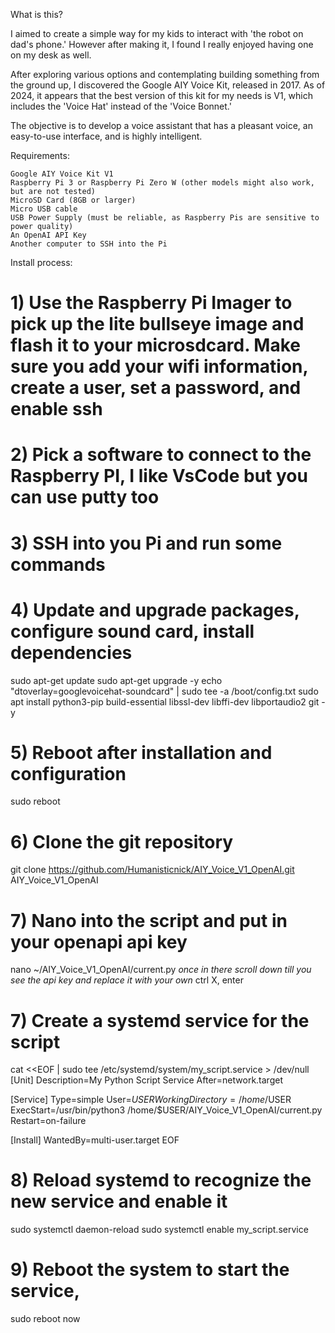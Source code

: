 What is this?

I aimed to create a simple way for my kids to interact with 'the robot on dad's phone.' However after making it, I found I really enjoyed having one on my desk as well.

After exploring various options and contemplating building something from the ground up, I discovered the Google AIY Voice Kit, released in 2017. As of 2024, it appears that the best version of this kit for my needs is V1, which includes the 'Voice Hat' instead of the 'Voice Bonnet.'

The objective is to develop a voice assistant that has a pleasant voice, an easy-to-use interface, and is highly intelligent.

Requirements:

    Google AIY Voice Kit V1
    Raspberry Pi 3 or Raspberry Pi Zero W (other models might also work, but are not tested)
    MicroSD Card (8GB or larger)
    Micro USB cable
    USB Power Supply (must be reliable, as Raspberry Pis are sensitive to power quality)
    An OpenAI API Key
    Another computer to SSH into the Pi

Install process:
# 1) Use the Raspberry Pi Imager to pick up the lite bullseye image and flash it to your microsdcard. Make sure you add your wifi information, create a user, set a password, and enable ssh
# 2) Pick a software to connect to the Raspberry PI, I like VsCode but you can use putty too
# 3) SSH into you Pi and run some commands
# 4) Update and upgrade packages, configure sound card, install dependencies
sudo apt-get update
sudo apt-get upgrade -y
echo "dtoverlay=googlevoicehat-soundcard" | sudo tee -a /boot/config.txt
sudo apt install python3-pip build-essential libssl-dev libffi-dev libportaudio2 git -y

# 5) Reboot after installation and configuration
sudo reboot

# 6) Clone the git repository
git clone https://github.com/Humanisticnick/AIY_Voice_V1_OpenAI.git AIY_Voice_V1_OpenAI

# 7) Nano into the script and put in your openapi api key
nano ~/AIY_Voice_V1_OpenAI/current.py
*once in there scroll down till you see the api key and replace it with your own*
ctrl X, enter


# 7) Create a systemd service for the script
cat <<EOF | sudo tee /etc/systemd/system/my_script.service > /dev/null
[Unit]
Description=My Python Script Service
After=network.target

[Service]
Type=simple
User=$USER
WorkingDirectory=/home/$USER
ExecStart=/usr/bin/python3 /home/$USER/AIY_Voice_V1_OpenAI/current.py
Restart=on-failure

[Install]
WantedBy=multi-user.target
EOF

# 8) Reload systemd to recognize the new service and enable it
sudo systemctl daemon-reload
sudo systemctl enable my_script.service 

# 9) Reboot the system to start the service, 
sudo reboot now

